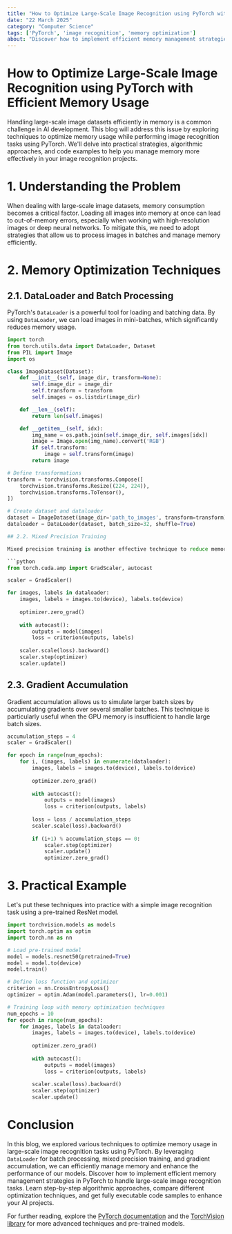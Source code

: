 ```yaml
---
title: "How to Optimize Large-Scale Image Recognition using PyTorch with Efficient Memory Usage"
date: "22 March 2025"
category: "Computer Science"
tags: ['PyTorch', 'image recognition', 'memory optimization']
about: "Discover how to implement efficient memory management strategies in PyTorch to handle large-scale image recognition tasks. Learn step-by-step algorithmic approaches, compare different optimization techniques, and get fully executable code samples to enhance your AI projects."
---
```



# How to Optimize Large-Scale Image Recognition using PyTorch with Efficient Memory Usage

Handling large-scale image datasets efficiently in memory is a common challenge in AI development. This blog will address this issue by exploring techniques to optimize memory usage while performing image recognition tasks using PyTorch. We'll delve into practical strategies, algorithmic approaches, and code examples to help you manage memory more effectively in your image recognition projects.

# 1. Understanding the Problem

When dealing with large-scale image datasets, memory consumption becomes a critical factor. Loading all images into memory at once can lead to out-of-memory errors, especially when working with high-resolution images or deep neural networks. To mitigate this, we need to adopt strategies that allow us to process images in batches and manage memory efficiently.

# 2. Memory Optimization Techniques

## 2.1. DataLoader and Batch Processing

PyTorch's `DataLoader` is a powerful tool for loading and batching data. By using `DataLoader`, we can load images in mini-batches, which significantly reduces memory usage.

```python
import torch
from torch.utils.data import DataLoader, Dataset
from PIL import Image
import os

class ImageDataset(Dataset):
    def __init__(self, image_dir, transform=None):
        self.image_dir = image_dir
        self.transform = transform
        self.images = os.listdir(image_dir)

    def __len__(self):
        return len(self.images)

    def __getitem__(self, idx):
        img_name = os.path.join(self.image_dir, self.images[idx])
        image = Image.open(img_name).convert('RGB')
        if self.transform:
            image = self.transform(image)
        return image

# Define transformations
transform = torchvision.transforms.Compose([
    torchvision.transforms.Resize((224, 224)),
    torchvision.transforms.ToTensor(),
])

# Create dataset and dataloader
dataset = ImageDataset(image_dir='path_to_images', transform=transform)
dataloader = DataLoader(dataset, batch_size=32, shuffle=True)

## 2.2. Mixed Precision Training

Mixed precision training is another effective technique to reduce memory usage. By using both 16-bit and 32-bit floating-point precision, we can significantly cut down on memory consumption without sacrificing model performance.

```python
from torch.cuda.amp import GradScaler, autocast

scaler = GradScaler()

for images, labels in dataloader:
    images, labels = images.to(device), labels.to(device)
    
    optimizer.zero_grad()
    
    with autocast():
        outputs = model(images)
        loss = criterion(outputs, labels)
    
    scaler.scale(loss).backward()
    scaler.step(optimizer)
    scaler.update()
```

## 2.3. Gradient Accumulation

Gradient accumulation allows us to simulate larger batch sizes by accumulating gradients over several smaller batches. This technique is particularly useful when the GPU memory is insufficient to handle large batch sizes.

```python
accumulation_steps = 4
scaler = GradScaler()

for epoch in range(num_epochs):
    for i, (images, labels) in enumerate(dataloader):
        images, labels = images.to(device), labels.to(device)
        
        optimizer.zero_grad()
        
        with autocast():
            outputs = model(images)
            loss = criterion(outputs, labels)
        
        loss = loss / accumulation_steps
        scaler.scale(loss).backward()
        
        if (i+1) % accumulation_steps == 0:
            scaler.step(optimizer)
            scaler.update()
            optimizer.zero_grad()
```

# 3. Practical Example

Let's put these techniques into practice with a simple image recognition task using a pre-trained ResNet model.

```python
import torchvision.models as models
import torch.optim as optim
import torch.nn as nn

# Load pre-trained model
model = models.resnet50(pretrained=True)
model = model.to(device)
model.train()

# Define loss function and optimizer
criterion = nn.CrossEntropyLoss()
optimizer = optim.Adam(model.parameters(), lr=0.001)

# Training loop with memory optimization techniques
num_epochs = 10
for epoch in range(num_epochs):
    for images, labels in dataloader:
        images, labels = images.to(device), labels.to(device)
        
        optimizer.zero_grad()
        
        with autocast():
            outputs = model(images)
            loss = criterion(outputs, labels)
        
        scaler.scale(loss).backward()
        scaler.step(optimizer)
        scaler.update()
```

# Conclusion

In this blog, we explored various techniques to optimize memory usage in large-scale image recognition tasks using PyTorch. By leveraging `DataLoader` for batch processing, mixed precision training, and gradient accumulation, we can efficiently manage memory and enhance the performance of our models. Discover how to implement efficient memory management strategies in PyTorch to handle large-scale image recognition tasks. Learn step-by-step algorithmic approaches, compare different optimization techniques, and get fully executable code samples to enhance your AI projects.

For further reading, explore the [PyTorch documentation](https://pytorch.org/docs/stable/index.html) and the [TorchVision library](https://pytorch.org/vision/stable/index.html) for more advanced techniques and pre-trained models.
